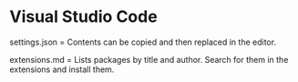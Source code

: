 Visual Studio Code
==================

settings.json = Contents can be copied and then replaced in the editor.

extensions.md = Lists packages by title and author. Search for them in the extensions and install them.
